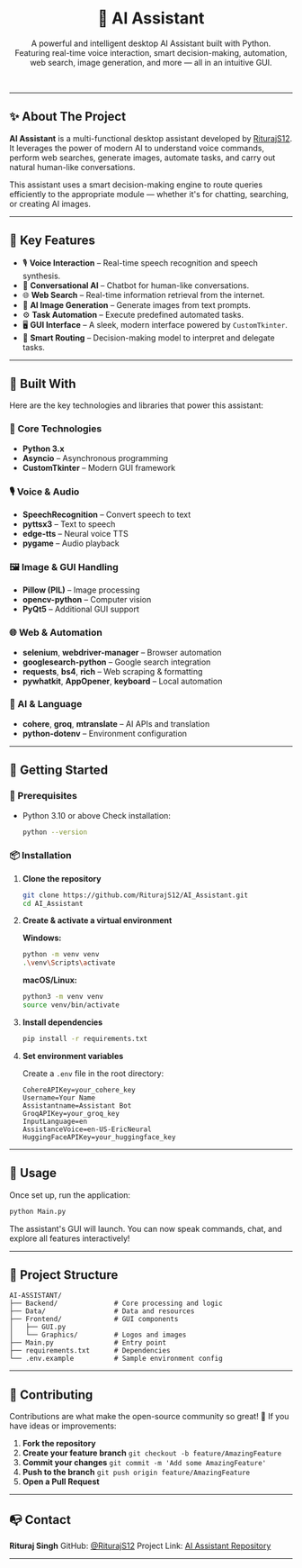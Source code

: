 <div align="center">
  <h1>🤖 AI Assistant</h1>
  <p>
    A powerful and intelligent desktop AI Assistant built with Python.<br>
    Featuring real-time voice interaction, smart decision-making, automation, web search, image generation, and more — all in an intuitive GUI.
  </p>
  <br />
</div>

---

## ✨ About The Project

**AI Assistant** is a multi-functional desktop assistant developed by [RiturajS12](https://github.com/RiturajS12). It leverages the power of modern AI to understand voice commands, perform web searches, generate images, automate tasks, and carry out natural human-like conversations.

This assistant uses a smart decision-making engine to route queries efficiently to the appropriate module — whether it's for chatting, searching, or creating AI images.

---

## 🚀 Key Features

* 🎙️ **Voice Interaction** – Real-time speech recognition and speech synthesis.
* 💬 **Conversational AI** – Chatbot for human-like conversations.
* 🌐 **Web Search** – Real-time information retrieval from the internet.
* 🎨 **AI Image Generation** – Generate images from text prompts.
* ⚙️ **Task Automation** – Execute predefined automated tasks.
* 🖥️ **GUI Interface** – A sleek, modern interface powered by `CustomTkinter`.
* 🧠 **Smart Routing** – Decision-making model to interpret and delegate tasks.

---

## 💪 Built With

Here are the key technologies and libraries that power this assistant:

### 🔹 Core Technologies

* **Python 3.x**
* **Asyncio** – Asynchronous programming
* **CustomTkinter** – Modern GUI framework

### 🎙️ Voice & Audio

* **SpeechRecognition** – Convert speech to text
* **pyttsx3** – Text to speech
* **edge-tts** – Neural voice TTS
* **pygame** – Audio playback

### 🖼️ Image & GUI Handling

* **Pillow (PIL)** – Image processing
* **opencv-python** – Computer vision
* **PyQt5** – Additional GUI support

### 🌐 Web & Automation

* **selenium**, **webdriver-manager** – Browser automation
* **googlesearch-python** – Google search integration
* **requests**, **bs4**, **rich** – Web scraping & formatting
* **pywhatkit**, **AppOpener**, **keyboard** – Local automation

### 🤖 AI & Language

* **cohere**, **groq**, **mtranslate** – AI APIs and translation
* **python-dotenv** – Environment configuration

---

## 🏁 Getting Started

### 🔧 Prerequisites

* Python 3.10 or above
  Check installation:

  ```bash
  python --version
  ```

### 📦 Installation

1. **Clone the repository**

   ```bash
   git clone https://github.com/RiturajS12/AI_Assistant.git
   cd AI_Assistant
   ```

2. **Create & activate a virtual environment**

   **Windows:**

   ```bash
   python -m venv venv
   .\venv\Scripts\activate
   ```

   **macOS/Linux:**

   ```bash
   python3 -m venv venv
   source venv/bin/activate
   ```

3. **Install dependencies**

   ```bash
   pip install -r requirements.txt
   ```

4. **Set environment variables**

   Create a `.env` file in the root directory:

   ```env
   CohereAPIKey=your_cohere_key
   Username=Your Name
   Assistantname=Assistant Bot
   GroqAPIKey=your_groq_key
   InputLanguage=en
   AssistanceVoice=en-US-EricNeural
   HuggingFaceAPIKey=your_huggingface_key
   ```

---

## 🎈 Usage

Once set up, run the application:

```bash
python Main.py
```

The assistant's GUI will launch. You can now speak commands, chat, and explore all features interactively!

---

## 📁 Project Structure

```
AI-ASSISTANT/
├── Backend/              # Core processing and logic
├── Data/                 # Data and resources
├── Frontend/             # GUI components
│   ├── GUI.py
│   └── Graphics/         # Logos and images
├── Main.py               # Entry point
├── requirements.txt      # Dependencies
└── .env.example          # Sample environment config
```

---

## 🤝 Contributing

Contributions are what make the open-source community so great! 🙌
If you have ideas or improvements:

1. **Fork the repository**
2. **Create your feature branch**
   `git checkout -b feature/AmazingFeature`
3. **Commit your changes**
   `git commit -m 'Add some AmazingFeature'`
4. **Push to the branch**
   `git push origin feature/AmazingFeature`
5. **Open a Pull Request**

---

## 📭 Contact

**Rituraj Singh**
GitHub: [@RiturajS12](https://github.com/RiturajS12)
Project Link: [AI Assistant Repository](https://github.com/RiturajS12/AI_Assistant)

---

